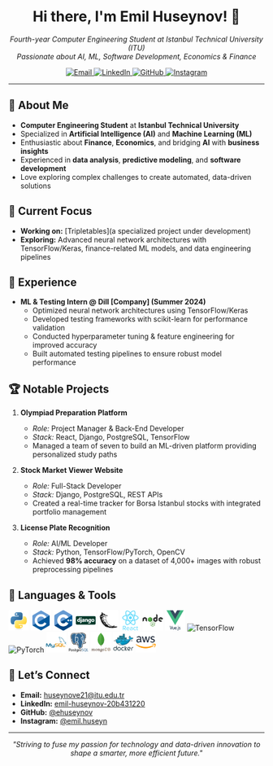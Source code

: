 <!-- Example: README.md -->

<h1 align="center">Hi there, I'm Emil Huseynov! 👋</h1>

<p align="center">
  <em>
    Fourth-year Computer Engineering Student at Istanbul Technical University (ITU) <br />
    Passionate about AI, ML, Software Development, Economics & Finance
  </em>
</p>

<p align="center">
  <!-- Badges for convenience; feel free to swap icon links or remove if you prefer plain text. -->
  <a href="mailto:huseynove21@itu.edu.tr">
    <img src="https://img.shields.io/badge/Email-huseynove21%40itu.edu.tr-informational?style=flat-square" alt="Email" />
  </a>
  <a href="https://www.linkedin.com/in/emil-huseynov-20b431220/" target="_blank">
    <img src="https://img.shields.io/badge/LinkedIn-EmilHuseynov-blue?style=flat-square&logo=linkedin" alt="LinkedIn" />
  </a>
  <a href="https://github.com/ehuseynov" target="_blank">
    <img src="https://img.shields.io/badge/GitHub-@ehuseynov-lightgrey?style=flat-square&logo=github" alt="GitHub" />
  </a>
  <a href="https://instagram.com/emil.huseyn" target="_blank">
    <img src="https://img.shields.io/badge/Instagram-@emil.huseyn-ff69b4?style=flat-square&logo=instagram" alt="Instagram" />
  </a>
</p>

---

## 🚀 About Me
- **Computer Engineering Student** at <strong>Istanbul Technical University</strong>
- Specialized in **Artificial Intelligence (AI)** and **Machine Learning (ML)**
- Enthusiastic about **Finance**, **Economics**, and bridging **AI** with **business insights**
- Experienced in **data analysis**, **predictive modeling**, and **software development**
- Love exploring complex challenges to create automated, data-driven solutions

## 🔭 Current Focus
- **Working on:** [Tripletables](a specialized project under development)
- **Exploring:** Advanced neural network architectures with TensorFlow/Keras, finance-related ML models, and data engineering pipelines

## 💼 Experience
- **ML & Testing Intern @ Dill [Company] (Summer 2024)**
  - Optimized neural network architectures using TensorFlow/Keras  
  - Developed testing frameworks with scikit-learn for performance validation  
  - Conducted hyperparameter tuning & feature engineering for improved accuracy  
  - Built automated testing pipelines to ensure robust model performance  

## 🏆 Notable Projects
1. **Olympiad Preparation Platform**  
   - *Role:* Project Manager & Back-End Developer  
   - *Stack:* React, Django, PostgreSQL, TensorFlow  
   - Managed a team of seven to build an ML-driven platform providing personalized study paths  

2. **Stock Market Viewer Website**  
   - *Role:* Full-Stack Developer  
   - *Stack:* Django, PostgreSQL, REST APIs  
   - Created a real-time tracker for Borsa Istanbul stocks with integrated portfolio management  

3. **License Plate Recognition**  
   - *Role:* AI/ML Developer  
   - *Stack:* Python, TensorFlow/PyTorch, OpenCV  
   - Achieved **98% accuracy** on a dataset of 4,000+ images with robust preprocessing pipelines  

## 🔧 Languages & Tools
<p>
  <!-- Add or remove icons according to your skill set -->
  <img src="https://raw.githubusercontent.com/devicons/devicon/master/icons/python/python-original.svg" alt="Python" width="40" height="40"/>
  <img src="https://raw.githubusercontent.com/devicons/devicon/master/icons/c/c-original.svg" alt="C" width="40" height="40"/>
  <img src="https://raw.githubusercontent.com/devicons/devicon/master/icons/cplusplus/cplusplus-original.svg" alt="C++" width="40" height="40"/>
  <img src="https://raw.githubusercontent.com/devicons/devicon/master/icons/django/django-original.svg" alt="Django" width="40" height="40"/>
  <img src="https://raw.githubusercontent.com/devicons/devicon/master/icons/flask/flask-original.svg" alt="Flask" width="40" height="40"/>
  <img src="https://raw.githubusercontent.com/devicons/devicon/master/icons/react/react-original-wordmark.svg" alt="React" width="40" height="40"/>
  <img src="https://raw.githubusercontent.com/devicons/devicon/master/icons/nodejs/nodejs-original-wordmark.svg" alt="Node.js" width="40" height="40"/>
  <img src="https://raw.githubusercontent.com/devicons/devicon/master/icons/vuejs/vuejs-original-wordmark.svg" alt="Vue.js" width="40" height="40"/>
  <img src="https://www.vectorlogo.zone/logos/tensorflow/tensorflow-icon.svg" alt="TensorFlow" width="40" height="40"/>
  <img src="https://www.vectorlogo.zone/logos/pytorch/pytorch-icon.svg" alt="PyTorch" width="40" height="40"/>
  <img src="https://raw.githubusercontent.com/devicons/devicon/master/icons/mysql/mysql-original-wordmark.svg" alt="MySQL" width="40" height="40"/>
  <img src="https://raw.githubusercontent.com/devicons/devicon/master/icons/postgresql/postgresql-original-wordmark.svg" alt="PostgreSQL" width="40" height="40"/>
  <img src="https://raw.githubusercontent.com/devicons/devicon/master/icons/mongodb/mongodb-original-wordmark.svg" alt="MongoDB" width="40" height="40"/>
  <img src="https://raw.githubusercontent.com/devicons/devicon/master/icons/docker/docker-original-wordmark.svg" alt="Docker" width="40" height="40"/>
  <img src="https://raw.githubusercontent.com/devicons/devicon/master/icons/amazonwebservices/amazonwebservices-original-wordmark.svg" alt="AWS" width="40" height="40"/>
</p>


## 🤝 Let’s Connect
- **Email:** [huseynove21@itu.edu.tr](mailto:huseynove21@itu.edu.tr)  
- **LinkedIn:** [emil-huseynov-20b431220](https://www.linkedin.com/in/emil-huseynov-20b431220/)  
- **GitHub:** [@ehuseynov](https://github.com/ehuseynov)  
- **Instagram:** [@emil.huseyn](https://instagram.com/emil.huseyn)  

---
<p align="center">
  <i>"Striving to fuse my passion for technology and data-driven innovation to shape a smarter, more efficient future."</i>
</p>
